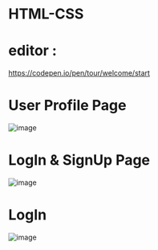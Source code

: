 # HTML-CSS
# editor :
https://codepen.io/pen/tour/welcome/start

# User Profile Page 
![image](https://user-images.githubusercontent.com/61162446/158460505-797efa7d-7cff-46f6-ab21-cbecf640957f.png)

# LogIn & SignUp Page 
![image](https://user-images.githubusercontent.com/61162446/158460408-be373a7d-7d8e-462b-8818-1d027f537cd8.png)

# LogIn 
![image](https://user-images.githubusercontent.com/61162446/158822524-b92531d4-b1c3-4a1b-88ce-1b12ed74671b.png)
